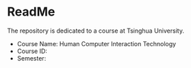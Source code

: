 # ReadMe
The repository is dedicated to a course at Tsinghua University.
* Course Name: Human Computer Interaction Technology
* Course ID:
* Semester:
